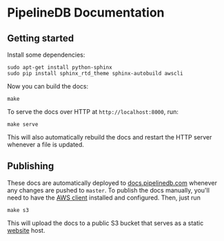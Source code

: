 # PipelineDB Documentation

## Getting started

Install some dependencies:

    sudo apt-get install python-sphinx
    sudo pip install sphinx_rtd_theme sphinx-autobuild awscli

Now you can build the docs:

    make

To serve the docs over HTTP at `http://localhost:8000`, run:

    make serve

This will also automatically rebuild the docs and restart the HTTP server whenever a file is updated.

## Publishing

These docs are automatically deployed to [docs.pipelinedb.com](http://docs.pipelinedb.com) whenever any changes are pushed to `master`. To publish the docs manually, you'll need to have the [AWS client](http://aws.amazon.com/cli/) installed and configured. Then, just run

    make s3

This will upload the docs to a public S3 bucket that serves as a static [website](http://pipelinedb-docs.s3-website-us-west-2.amazonaws.com/index.html) host.
